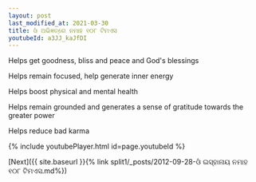 ```yaml
---
layout: post
last_modified_at: 2021-03-30
title: ଓଁ ଅଭିଜ୍ଞତ୍ରେ ନମାହ ୧୦୮ ଟିମଏସ
youtubeId: a3JJ_kaJfDI
---
```

 
 
Helps get goodness, bliss and peace and God's blessings
 
Helps remain focused, help generate inner energy 
 
Helps boost physical and mental health 
 
Helps remain grounded and generates a sense of gratitude towards the greater power 
 
Helps reduce bad karma
 
 
 
 


{% include youtubePlayer.html id=page.youtubeId %}
 
[Next]({{ site.baseurl }}{% link  split1/_posts/2012-09-28-ଓଁ ଇସ୍ହାନାୟ ନମାହ ୧୦୮ ଟିମଏସ.md%})
 
